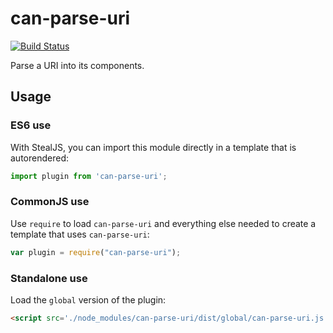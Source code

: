 # can-parse-uri

[![Build Status](https://travis-ci.org/canjs/can-parse-uri.png?branch=master)](https://travis-ci.org/canjs/can-parse-uri)

Parse a URI into its components.

## Usage

### ES6 use

With StealJS, you can import this module directly in a template that is autorendered:

```js
import plugin from 'can-parse-uri';
```

### CommonJS use

Use `require` to load `can-parse-uri` and everything else
needed to create a template that uses `can-parse-uri`:

```js
var plugin = require("can-parse-uri");
```

### Standalone use

Load the `global` version of the plugin:

```html
<script src='./node_modules/can-parse-uri/dist/global/can-parse-uri.js'></script>
```
